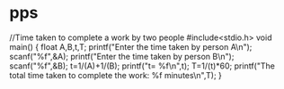 # pps
//Time taken to complete a work by two people
#include<stdio.h>
void main()
{
float A,B,t,T;
printf("Enter the time taken by person A\n"); 
scanf("%f",&A);
printf("Enter the time taken by person B\n");
scanf("%f",&B);
t=1/(A)+1/(B);
printf("t= %f\n",t);
T=1/(t)*60;
printf("The total time taken to complete the work: %f  minutes\n",T);
}
